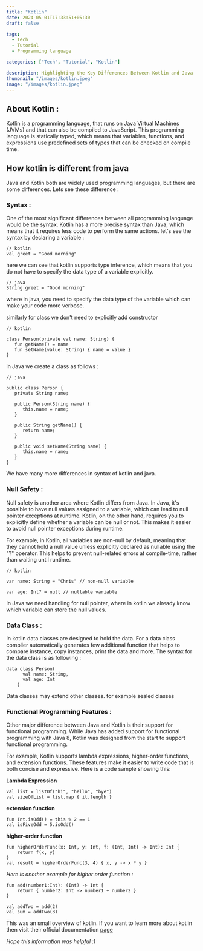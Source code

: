 ```yaml
---
title: "Kotlin"
date: 2024-05-01T17:33:51+05:30
draft: false

tags: 
  - Tech
  - Tutorial
  - Programming language

categories: ["Tech", "Tutorial", "Kotlin"]

description: Highlighting the Key Differences Between Kotlin and Java
thumbnail: "/images/kotlin.jpeg"
image: "/images/kotlin.jpeg"
---
```


## About Kotlin : 

Kotlin is a programming language, that runs on Java Virtual Machines (JVMs) and that can also be compiled to JavaScript. This programming language is statically typed, which means that variables, functions, and expressions use predefined sets of types that can be checked on compile time.

## How kotlin is different from java

Java and Kotlin both are widely used programming languages, but there are some differences. Lets see these difference : 

### Syntax :
One of the most significant differences between all programming language would be the syntax. Kotlin has a more precise syntax than Java, which means that it requires less code to perform the same actions. 
let's see the syntax by declaring a variable : 

 ```
 // kotlin
 val greet = "Good morning"
 ```

 here we can see that kotlin supports type inference, which means that you do not have to specify the data type of a variable explicitly.

 ```
 // java
String greet = "Good morning"
```
where in java, you need to specify the data type of the variable which can make your code more verbose.

similarly for class we don't need to explicitly add constructor

```
// kotlin

class Person(private val name: String) {
   fun getName() = name
   fun setName(value: String) { name = value }
}
```
in Java we create a class as follows : 

```
// java

public class Person {
   private String name;

   public Person(String name) {
      this.name = name;
   }

   public String getName() {
      return name;
   }

   public void setName(String name) {
      this.name = name;
   }
}
```
We have many more differences in syntax of kotlin and java.

### Null Safety :
Null safety is another area where Kotlin differs from Java. In Java, it's possible to have null values assigned to a variable, which can lead to null pointer exceptions at runtime. Kotlin, on the other hand, requires you to explicitly define whether a variable can be null or not. This makes it easier to avoid null pointer exceptions during runtime.

For example, in Kotlin, all variables are non-null by default, meaning that they cannot hold a null value unless explicitly declared as nullable using the "?" operator. This helps to prevent null-related errors at compile-time, rather than waiting until runtime.

```
// kotlin

var name: String = "Chris" // non-null variable

var age: Int? = null // nullable variable
```

In Java we need handling for null pointer, where in kotlin we already know which variable can store the null values.

### Data Class :
In kotlin data classes are designed to hold the data. For a data class complier automatically generates few additional function that helps to compare instance, copy instances, print the data and more.
The syntax for the data class is as following : 

```
data class Person(
      val name: String, 
      val age: Int
    )
```

Data classes may extend other classes. for example sealed classes


### Functional Programming Features :
Other major difference between Java and Kotlin is their support for functional programming. While Java has added support for functional programming with Java 8, Kotlin was designed from the start to support functional programming.

For example, Kotlin supports lambda expressions, higher-order functions, and extension functions.
These features make it easier to write code that is both concise and expressive. Here is a code sample showing this:

**Lambda Expression**

```
val list = listOf("hi", "hello", "bye")
val sizeOfList = list.map { it.length }
```

**extension function**

```
fun Int.isOdd() = this % 2 == 1
val isFiveOdd = 5.isOdd()
```

**higher-order function**

```
fun higherOrderFunc(x: Int, y: Int, f: (Int, Int) -> Int): Int {
    return f(x, y)
}
val result = higherOrderFunc(3, 4) { x, y -> x * y }
```

*Here is another example for higher order function :*

```
fun add(number1:Int): (Int) -> Int {
    return { number2: Int -> number1 + number2 }
}

val addTwo = add(2)
val sum = addTwo(3)
```

This was an small overview of kotlin. If you want to learn more about kotlin then visit their official documentation [page](https://kotlinlang.org/docs/home.html)

*Hope this information was helpful :)*